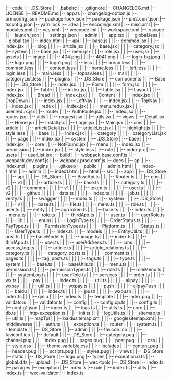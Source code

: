 |-- code
    |-- .DS_Store
    |-- .babelrc
    |-- .gitignore
    |-- CHANGELOG.md
    |-- LICENSE
    |-- README.md
    |-- app.ts
    |-- changelog-option.js
    |-- ormconfig.json
    |-- package-lock.json
    |-- package.json
    |-- pm2.conf.json
    |-- tsconfig.json
    |-- yarn.lock
    |-- .idea
    |   |-- encodings.xml
    |   |-- misc.xml
    |   |-- modules.xml
    |   |-- vcs.xml
    |   |-- wecnode.iml
    |   |-- workspace.xml
    |-- .vscode
    |   |-- launch.json
    |   |-- settings.json
    |-- admin
    |   |-- app.tsx
    |   |-- global.less
    |   |-- global.tsx
    |   |-- index.html
    |   |-- api
    |   |   |-- base.js
    |   |   |-- common.jsx
    |   |   |-- index.jsx
    |   |   |-- blog
    |   |   |   |-- article.jsx
    |   |   |   |-- base.jsx
    |   |   |   |-- category.jsx
    |   |   |-- system
    |   |       |-- base.jsx
    |   |       |-- menu.jsx
    |   |       |-- role.jsx
    |   |       |-- user.jsx
    |   |-- assets
    |   |   |-- image
    |   |   |   |-- 404.png
    |   |   |   |-- 4041.png
    |   |   |   |-- login-bg.jpeg
    |   |   |   |-- logo.png
    |   |   |   |-- logo1.png
    |   |   |-- less
    |   |   |   |-- bread.less
    |   |   |   |-- common.less
    |   |   |   |-- content.less
    |   |   |   |-- home.less
    |   |   |   |-- left.less
    |   |   |   |-- login.less
    |   |   |   |-- main.less
    |   |   |   |-- topnav.less
    |   |   |   |-- mall
    |   |   |       |-- categoryList.less
    |   |   |-- plugins
    |   |       |-- .DS_Store
    |   |-- components
    |   |   |-- Base
    |   |   |   |-- .DS_Store
    |   |   |   |-- index.jsx
    |   |   |   |-- Form
    |   |   |   |   |-- form.jsx
    |   |   |   |   |-- index.jsx
    |   |   |   |-- Table
    |   |   |       |-- index.jsx
    |   |   |       |-- table.jsx
    |   |   |-- Layout
    |   |       |-- index.jsx
    |   |       |-- Bread
    |   |       |   |-- index.jsx
    |   |       |-- Content
    |   |       |   |-- index.jsx
    |   |       |-- DropDown
    |   |       |   |-- index.jsx
    |   |       |-- LeftNav
    |   |       |   |-- index.jsx
    |   |       |-- TopNav
    |   |           |-- index.jsx
    |   |-- redux
    |   |   |-- index.jsx
    |   |   |-- menu.redux.jsx
    |   |   |-- user.redux.jsx
    |   |-- router
    |   |   |-- AuthRoute.jsx
    |   |   |-- index.jsx
    |   |   |-- routes.jsx
    |   |-- utils
    |   |   |-- request.jsx
    |   |   |-- utils.jsx
    |   |-- views
    |       |-- Detail.jsx
    |       |-- Home.jsx
    |       |-- Install.jsx
    |       |-- Login.jsx
    |       |-- Main.jsx
    |       |-- cms
    |       |   |-- article
    |       |   |   |-- articleDetail.jsx
    |       |   |   |-- articleList.jsx
    |       |   |   |-- highlight.js
    |       |   |   |-- style.less
    |       |   |-- base
    |       |   |   |-- index.jsx
    |       |   |-- category
    |       |   |   |-- categoryList.jsx
    |       |   |-- page
    |       |       |-- index.jsx
    |       |-- system
    |           |-- .DS_Store
    |           |-- base
    |           |   |-- index.jsx
    |           |-- core
    |           |   |-- NotFound.jsx
    |           |-- menu
    |           |   |-- index.jsx
    |           |-- permission
    |           |   |-- index.jsx
    |           |   |-- style.less
    |           |-- role
    |           |   |-- index.jsx
    |           |-- users
    |               |-- userList.jsx
    |-- build
    |   |-- webpack.base.conf.js
    |   |-- webpack.dev.conf.js
    |   |-- webpack.prod.conf.js
    |-- docs
    |   |-- api
    |       |-- index.md
    |-- plugins
    |   |-- .gitkeep
    |-- public
    |   |-- admin.html
    |   |-- index-1.html
    |   |-- admin
    |   |   |-- index1.html
    |   |-- html
    |-- src
    |   |-- app
    |   |   |-- .DS_Store
    |   |   |-- api
    |   |   |   |-- .DS_Store
    |   |   |   |-- BaseApi.ts
    |   |   |   |-- Router.ts
    |   |   |   |-- cms
    |   |   |   |   |-- v1
    |   |   |   |   |   |-- article.ts
    |   |   |   |   |   |-- base.ts
    |   |   |   |   |   |-- category.ts
    |   |   |   |   |-- v2
    |   |   |   |-- common
    |   |   |   |   |-- v1
    |   |   |   |   |   |-- token.ts
    |   |   |   |   |   |-- user.ts
    |   |   |   |   |-- v2
    |   |   |   |-- github
    |   |   |   |   |-- data.ts
    |   |   |   |   |-- index.ts
    |   |   |   |   |-- job.ts
    |   |   |   |   |-- verify.ts
    |   |   |   |-- swagger
    |   |   |   |   |-- index.ts
    |   |   |   |-- system
    |   |   |       |-- .DS_Store
    |   |   |       |-- v1
    |   |   |           |-- base.ts
    |   |   |           |-- file.ts
    |   |   |           |-- menu.ts
    |   |   |           |-- role.ts
    |   |   |           |-- user.ts
    |   |   |-- entity
    |   |   |   |-- appToken.ts
    |   |   |   |-- base.ts
    |   |   |   |-- index.ts
    |   |   |   |-- menu.ts
    |   |   |   |-- role.ts
    |   |   |   |-- thirdApp.ts
    |   |   |   |-- user.ts
    |   |   |   |-- userRole.ts
    |   |   |-- lib
    |   |   |   |-- enum
    |   |   |       |-- LoginType.ts
    |   |   |       |-- OrderStatus.ts
    |   |   |       |-- PayType.ts
    |   |   |       |-- PermissionTypes.ts
    |   |   |       |-- Platform.ts
    |   |   |       |-- Status.ts
    |   |   |       |-- UserType.ts
    |   |   |       |-- index.ts
    |   |   |-- models
    |   |   |   |-- EntityUtil.ts
    |   |   |   |-- area.ts
    |   |   |   |-- baseModel.ts
    |   |   |   |-- image.ts
    |   |   |   |-- index.ts
    |   |   |   |-- thirdApp.ts
    |   |   |   |-- user.ts
    |   |   |   |-- userAddress.ts
    |   |   |   |-- cms
    |   |   |   |   |-- access_log.ts
    |   |   |   |   |-- article.ts
    |   |   |   |   |-- article_relations.ts
    |   |   |   |   |-- category.ts
    |   |   |   |   |-- category_posts.ts
    |   |   |   |   |-- comment.ts
    |   |   |   |   |-- pages.ts
    |   |   |   |   |-- tag_posts.ts
    |   |   |   |   |-- tags.ts
    |   |   |   |   |-- type.ts
    |   |   |   |-- system
    |   |   |       |-- base.ts
    |   |   |       |-- baseUtils.ts
    |   |   |       |-- menu.ts
    |   |   |       |-- permission.ts
    |   |   |       |-- permissionTypes.ts
    |   |   |       |-- role.ts
    |   |   |       |-- roleMenu.ts
    |   |   |       |-- systemLog.ts
    |   |   |       |-- userRole.ts
    |   |   |-- services
    |   |   |   |-- order.ts
    |   |   |   |-- wx.ts
    |   |   |   |-- pay
    |   |   |   |   |-- index.ts
    |   |   |   |   |-- util.ts
    |   |   |   |   |-- alipay
    |   |   |   |   |-- wxpay
    |   |   |   |       |-- util.ts
    |   |   |   |       |-- wxpay.ts
    |   |   |   |-- push
    |   |   |   |   |-- alipayPush
    |   |   |   |   |-- baidu
    |   |   |   |   |   |-- index.ts
    |   |   |   |   |-- jpush
    |   |   |   |   |-- wxpush
    |   |   |   |       |-- index.ts
    |   |   |   |-- qiniu
    |   |   |       |-- index.ts
    |   |   |-- template
    |   |   |   |-- index.pug
    |   |   |-- validators
    |   |       |-- validator.ts
    |   |-- config
    |   |   |-- config.cp.ts
    |   |   |-- config.ts
    |   |   |-- config1.json
    |   |   |-- index.ts
    |   |   |-- logs.ts
    |   |   |-- utils.ts
    |   |-- core
    |   |   |-- db.ts
    |   |   |-- http-exception.ts
    |   |   |-- init.ts
    |   |   |-- logUtils.ts
    |   |   |-- sitemap.ts
    |   |   |-- util.ts
    |   |-- mapTpl
    |   |   |-- baidusitemap.xml
    |   |   |-- googlesitemap.xml
    |   |-- middlewares
    |   |   |-- auth.ts
    |   |   |-- exception.ts
    |   |-- router
    |   |   |-- system.ts
    |   |-- template
    |   |   |-- .DS_Store
    |   |   |-- admin
    |   |   |   |-- favicon.ico
    |   |   |   |-- favicon1.ico
    |   |   |-- default
    |   |       |-- .DS_Store
    |   |       |-- category.pug
    |   |       |-- channel.pug
    |   |       |-- index.pug
    |   |       |-- pages.pug
    |   |       |-- post.pug
    |   |       |-- css
    |   |       |   |-- style.css
    |   |       |   |-- theme-variable.css
    |   |       |-- includes
    |   |           |-- content.pug
    |   |           |-- header.pug
    |   |           |-- scripts.pug
    |   |           |-- styles.pug
    |   |-- views
    |       |-- .DS_Store
    |-- static
    |   |-- .DS_Store
    |   |-- logo.png
    |-- types
    |   |-- exception.d.ts
    |   |-- global.d.ts
    |-- upload
    |   |-- .DS_Store
    |-- wec-tools
        |-- .DS_Store
        |-- index.ts
        |-- pakages
            |-- exception
            |   |-- index.ts
            |-- rule
            |   |-- index.ts
            |-- utils
            |   |-- index.ts
            |-- wec-validator
                |-- index.ts
